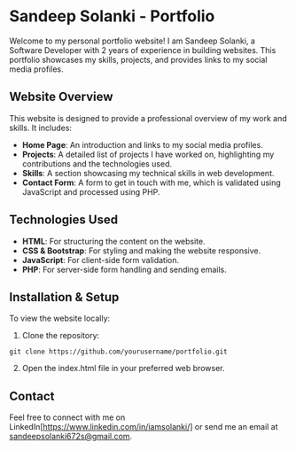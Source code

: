 # Sandeep Solanki - Portfolio

Welcome to my personal portfolio website! I am Sandeep Solanki, a Software Developer with 2 years of experience in building websites. This portfolio showcases my skills, projects, and provides links to my social media profiles.

## Website Overview

This website is designed to provide a professional overview of my work and skills. It includes:

- **Home Page**: An introduction and links to my social media profiles.
- **Projects**: A detailed list of projects I have worked on, highlighting my contributions and the technologies used.
- **Skills**: A section showcasing my technical skills in web development.
- **Contact Form**: A form to get in touch with me, which is validated using JavaScript and processed using PHP.

## Technologies Used

- **HTML**: For structuring the content on the website.
- **CSS & Bootstrap**: For styling and making the website responsive.
- **JavaScript**: For client-side form validation.
- **PHP**: For server-side form handling and sending emails.

## Installation & Setup

To view the website locally:

1. Clone the repository:

```
git clone https://github.com/yourusername/portfolio.git
```

2. Open the index.html file in your preferred web browser.

## Contact

Feel free to connect with me on LinkedIn[https://www.linkedin.com/in/iamsolanki/] or send me an email at sandeepsolanki672s@gmail.com.
